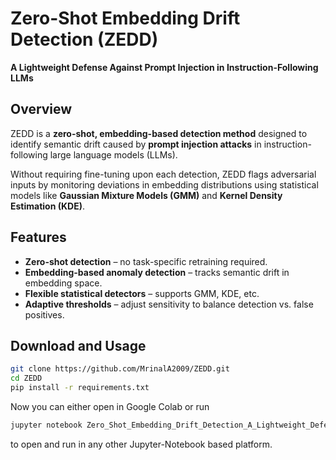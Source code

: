 # Zero-Shot Embedding Drift Detection (ZEDD)

**A Lightweight Defense Against Prompt Injection in Instruction-Following LLMs**

## Overview
ZEDD is a **zero-shot, embedding-based detection method** designed to identify semantic drift caused by **prompt injection attacks** in instruction-following large language models (LLMs). 

Without requiring fine-tuning upon each detection, ZEDD flags adversarial inputs by monitoring deviations in embedding distributions using statistical models like **Gaussian Mixture Models (GMM)** and **Kernel Density Estimation (KDE)**.


## Features
- **Zero-shot detection** – no task-specific retraining required.  
- **Embedding-based anomaly detection** – tracks semantic drift in embedding space.  
- **Flexible statistical detectors** – supports GMM, KDE, etc.  
- **Adaptive thresholds** – adjust sensitivity to balance detection vs. false positives.  

## Download and Usage
```bash
git clone https://github.com/MrinalA2009/ZEDD.git
cd ZEDD
pip install -r requirements.txt
```
Now you can either open in Google Colab or run
```bash
jupyter notebook Zero_Shot_Embedding_Drift_Detection_A_Lightweight_Defense_Against_Prompt_Injection_in_Instruction_Following_LLMS.ipynb
```
to open and run in any other Jupyter-Notebook based platform.





